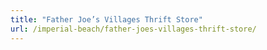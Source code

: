 ```yaml
---
title: "Father Joe’s Villages Thrift Store"
url: /imperial-beach/father-joes-villages-thrift-store/
---
```

